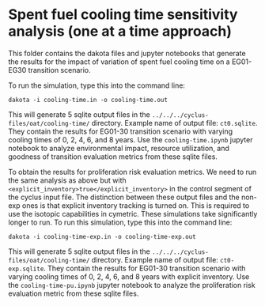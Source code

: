 # Spent fuel cooling time sensitivity analysis (one at a time approach)
This folder contains the dakota files and jupyter notebooks
that generate the results for the impact of variation of spent 
fuel cooling time on a EG01-EG30 transition scenario. 

To run the simulation, type this into the command line: 

`dakota -i cooling-time.in -o cooling-time.out`

This will generate 5 sqlite output files in the 
`../../../cyclus-files/oat/cooling-time/` directory.
Example name of output file: `ct0.sqlite`. They contain the results for EG01-30 
transition scenario with varying cooling times of 0, 2, 4, 6, and 8 years. 
Use the `cooling-time.ipynb` jupyter notebook to analyze environmental impact, resource utilization, 
and goodness of transition evaluation metrics from these sqlite files.

To obtain the results for proliferation risk evaluation metrics. We need to run 
the same analysis as above but with `<explicit_inventory>true</explicit_inventory>`
in the control segment of the cyclus input file. 
The distinction between these output files and the non-exp ones is that 
explicit inventory tracking is turned on. 
This is required to use the isotopic capabilities in cymetric. 
These simulations take significantly longer to run. 
To run this simulation, type this into the command line: 

`dakota -i cooling-time-exp.in -o cooling-time-exp.out`

This will generate 5 sqlite output files in the 
`../../../cyclus-files/oat/cooling-time/` directory.
Example name of output file: `ct0-exp.sqlite`. They contain the results for EG01-30 
transition scenario with varying cooling times of 0, 2, 4, 6, and 8 years 
with explicit inventory. 
Use the `cooling-time-pu.ipynb` jupyter notebook to analyze the proliferation risk
evaluation metric from these sqlite files.

